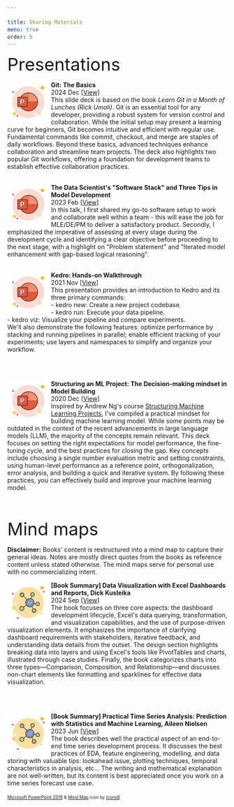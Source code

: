 ```yaml
---

title: Sharing Materials
menu: true
order: 5
---
```


<span style="font-size:40px;"> Presentations </span>
<p>
<span style="font-size:25px; float: left; width: 100px; height: 100px"> 
    <img src="/assets/icons/icons8-microsoft-powerpoint-2019-96.png">
</span>
<strong>    Git: The Basics</strong>
<br>    2024 Dec [<a href="https://drive.google.com/file/d/1Dv6ijyUg_U-kcukykun68U9AqD34Ty6L/view?usp=sharing">View</a>]<br>
This slide deck is based on the book <i>Learn Git in a Month of Lunches (Rick Umali)</i>. Git is an essential tool for any developer, providing a robust system for version control and collaboration. While the initial setup may present a learning curve for beginners, Git becomes intuitive and efficient with regular use. Fundamental commands like commit, checkout, and merge are staples of daily workflows. Beyond these basics, advanced techniques enhance collaboration and streamline team projects. The deck also highlights two popular Git workflows, offering a foundation for development teams to establish effective collaboration practices.
<br><br>

<p>
<span style="font-size:25px; float: left; width: 100px; height: 100px"> 
    <img src="/assets/icons/icons8-microsoft-powerpoint-2019-96.png">
</span>
<strong>    The Data Scientist's "Software Stack" and Three Tips in Model Development</strong>
<br>    2023 Feb [<a href="https://drive.google.com/file/d/1t5X78Gh5Pg4Vi3BY9PU8jil0AphT-3d2/view?usp=sharing">View</a>]<br>
In this talk, I first shared my go-to software setup to work and collaborate well within a team - this will ease the job for MLE/DE/PM to deliver a satisfactory product. Secondly, I emphasized the imperative of assessing at every stage during the development cycle and identifying a clear objective before proceeding to the next stage, with a highlight on "Problem statement" and "Iterated model enhancement with gap-based logical reasoning".
<br><br>


<p>
<span style="font-size:25px; float: left; width: 100px; height: 100px"> 
    <img src="/assets/icons/icons8-microsoft-powerpoint-2019-96.png">
</span>
<strong>    Kedro: Hands-on Walkthrough</strong>
<br>    2021 Nov [<a href="https://drive.google.com/file/d/1RvdaZqZ8dWurALclKAAivbRql__mme5g/view?usp=sharing">View</a>]<br>
This presentation provides an introduction to Kedro and its three primary commands:
<br>
- kedro new: Create a new project codebase.<br>
- kedro run: Execute your data pipeline.<br>
- kedro viz: Visualize your pipeline and compare experiments.
<br>
We'll also demonstrate the following features: optimize performance by stacking and running pipelines in parallel; enable efficient tracking of your experiments; use layers and namespaces to simplify and organize your workflow.

<br><br>

<p>
<span style="font-size:25px; float: left; width: 100px; height: 100px"> 
    <img src="/assets/icons/icons8-microsoft-powerpoint-2019-96.png">
</span>
<strong>    Structuring an ML Project: The Decision-making mindset in Model Building</strong>
<br>    2020 Dec [<a href="https://drive.google.com/file/d/1RJKGksWm3aXJwyQJsWDfE5zr14gBGpwG/view?usp=sharing">View</a>]<br>
Inspired by Andrew Ng's course <a href="https://www.coursera.org/learn/machine-learning-projects?specialization=deep-learning">Structuring Machine Learning Projects</a>, I've compiled a practical mindset for building machine learning model.
While some points may be outdated in the context of the recent advancements in large language models (LLM), the majority of the concepts remain relevant. 
This deck focuses on setting the right expectations for model performance, the fine-tuning cycle, and the best practices for closing the gap. 
Key concepts include choosing a single number evaluation metric and setting constraints, using human-level performance as a reference point, orthogonalization, error analysis, and building a quick and iterative system.
By following these practices, you can effectively build and improve your machine learning model.
<br><br>


</p>
<p style="clear:both;"><br></p>

<span style="font-size:40px;"> Mind maps </span>
<p><strong> Disclaimer:</strong> Books' content is restructured into a mind map to capture their general ideas. Notes are mostly direct quotes from the books as reference content unless stated otherwise. The mind maps serve for personal use with no commercializing intent.
</p>
<p>
<span style="font-size:25px; float: left; width: 100px; height: 100px"> 
    <img src="/assets/icons/icons8-mind-map-96.png">
</span>
<strong>    [Book Summary] Data Visualization with Excel Dashboards and Reports, Dick Kusleika </strong>
<br>    2024 Sep [<a href="https://miro.com/app/live-embed/uXjVKouf0z4=/?moveToViewport=-1611,-618,2808,1481&embedId=323602865658">View</a>]<br>
The book focuses on three core aspects: the dashboard development lifecycle, Excel's data querying, transformation, and visualization capabilities, and the use of purpose-driven visualization elements. It emphasizes the importance of clarifying dashboard requirements with stakeholders, iterative feedback, and understanding data details from the outset. The design section highlights breaking data into layers and using Excel's tools like PivotTables and charts, illustrated through case studies. Finally, the book categorizes charts into three types—Comparison, Composition, and Relationship—and discusses non-chart elements like formatting and sparklines for effective data visualization.  
</p>

<br><br>

<p>
<span style="font-size:25px; float: left; width: 100px; height: 100px"> 
    <img src="/assets/icons/icons8-mind-map-96.png">
</span>
<strong>    [Book Summary] Practical Time Series Analysis: Prediction with Statistics and Machine Learning, Aileen Nielsen </strong>
<br>    2023 Jun [<a href="https://miro.com/app/live-embed/uXjVPth3VJk=/?moveToViewport=-1497,-930,3523,1834&embedId=64272312016">View</a>]<br>
The book describes well the practical aspect of an end-to-end time series development process. It discusses the best practices of EDA, feature engineering, modelling, and data storing with valuable tips: lookahead issue, plotting techniques, temporal characteristics in analysis, etc... The writing and mathematical explanation are not well-written, but its content is best appreciated once you work on a time series forecast use case.  
</p>





<font size="1">
<a target="_blank" href="https://icons8.com/icon/36eqlXr87Aqe/microsoft-powerpoint-2019">Microsoft PowerPoint 2019</a> & <a target="_blank" href="https://icons8.com/icon/114249/mind-map">Mind Map</a> icon by <a target="_blank" href="https://icons8.com">Icons8</a>
</font>